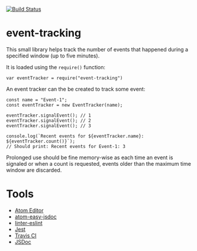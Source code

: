 [![Build Status](https://travis-ci.org/bright-crucible/event-tracking.svg?branch=master)](https://travis-ci.org/bright-crucible/event-tracking)
# event-tracking

This small library helps track the number of events that happened during a specified window (up to five minutes).

It is loaded using the `require()` function:

```
var eventTracker = require("event-tracking")
```

An event tracker can the be created to track some event:

```
const name = "Event-1";
const eventTracker = new EventTracker(name);

eventTracker.signalEvent(); // 1
eventTracker.signalEvent(); // 2
eventTracker.signalEvent(); // 3

console.log(`Recent events for ${eventTracker.name}: ${eventTracker.count()}`);
// Should print: Recent events for Event-1: 3
```

Prolonged use should be fine memory-wise as each time an event is signaled or when a count is requested, events older than the maximum time window are discarded.

# Tools

* [Atom Editor](https://atom.io/)
* [atom-easy-jsdoc](https://atom.io/packages/atom-easy-jsdoc)
* [linter-eslint](https://atom.io/packages/linter-eslint)
* [Jest](https://jestjs.io/)
* [Travis CI](https://travis-ci.org/)
* [JSDoc](https://jsdoc.app/)
